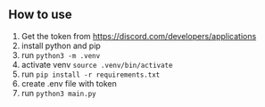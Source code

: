 ## How to use
1. Get the token from https://discord.com/developers/applications
2. install python and pip 
3. run `python3 -m .venv`
4. activate venv `source .venv/bin/activate`
5. run `pip install -r requirements.txt`
6. create .env file with token
7. run `python3 main.py`
